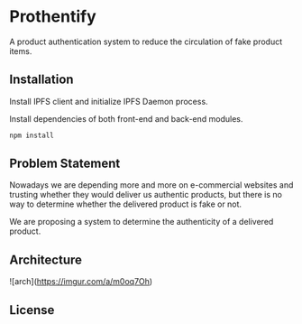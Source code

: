 # Prothentify

A product authentication system to reduce the circulation of fake product items.

## Installation

Install IPFS client and initialize IPFS Daemon process.

Install dependencies of both front-end and back-end modules.

```bash
npm install
```

## Problem Statement

Nowadays we are depending more and more on e-commercial websites and trusting whether they would deliver us authentic products, but there is no way to determine whether the delivered product is fake or not.

We are proposing a system to determine the authenticity of a delivered product. 


## Architecture

![arch]\(https://imgur.com/a/m0oq7Oh) 

## License
